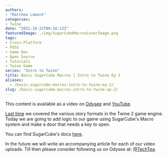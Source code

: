 ```yaml
---
authors: 
- "Matthew Lamont"
categories:
- Twine
date: "2021-10-22T09:18:12Z"
featuredImage: ./img/SugarCubeMacrosCoverImage.png
tags:
- Cross-Platform
- FOSS
- Game Dev
- Open Source
- Tutorials
- Twine Game
series: "Intro to Twine"
title: Basic SugarCube Macros | Intro to Twine Ep 2
aliases:
  - /basic-sugarcube-macros-intro-to-twine-ep-2/
slug: /basic-sugarcube-macros-intro-to-twine-ep-2/
---
```


This content is available as a video on [Odysee](https://odysee.com/$/embed/SugarCubeMacrosTwine/9facefb3b4b3f8c98d778691a5090a753bf419fb?r=GQy7ehkBjb8ALbSkfEZU5jPc4S785Nch) and [YouTube](https://www.youtube.com/watch?v=2NtbYThBJg4).


[Last time](https://www.blog.mattlamont.com/twine-story-formats-intro-to-twine-ep-1/) we covered the various story formats in the Twine 2 game engine. Today we are going to add logic to our game using SugarCube's Macro system and make a door that needs a key to open.



You can find SugarCube's docs [here](http://www.motoslave.net/sugarcube/2/).

In the future we will write an accompanying article for each of our video uploads. Till then please consider following us on Odysee at: [@TechTea](https://odysee.com/$/invite/@TechTea:2).